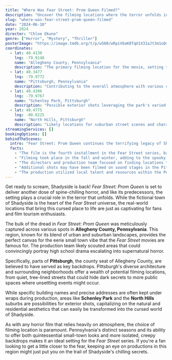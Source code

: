 ```yaml
---
title: "Where Was Fear Street: Prom Queen Filmed?"
description: "Uncover the filming locations where the terror unfolds in Fear Street: Prom Queen, the latest bone-chilling installment in the popular horror franchise."
slug: "where-was-fear-street-prom-queen-filmed"
date: "2024-06-10"
year: 2024
director: "Chloe Okuno"
genre: ["Horror", "Mystery", "Thriller"]
posterImage: "https://image.tmdb.org/t/p/w500/wRpiV6aK0TqU1X31aJt3m1oQv2S.jpg"
coordinates:
  - lat: 40.4130
    lng: -79.9148
    name: "Allegheny County, Pennsylvania"
    description: "The primary filming location for the movie, setting the eerie small-town backdrop."
  - lat: 40.3477
    lng: -79.9772
    name: "Pittsburgh, Pennsylvania"
    description: "Contributing to the overall atmosphere with various city and suburban environments."
  - lat: 40.4396
    lng: -79.9767
    name: "Schenley Park, Pittsburgh"
    description: "Possible exterior shots leveraging the park's varied landscapes."
  - lat: 40.4775
    lng: -80.0225
    name: "North Hills, Pittsburgh"
    description: "Likely locations for suburban street scenes and character homes."
streamingServices: []
bookingOptions: []
behindTheScenes:
  intro: "Fear Street: Prom Queen continues the terrifying legacy of Shadyside, plunging viewers back into a world where a dark curse haunts the town. Filmed primarily around the chilling landscapes of Pennsylvania, the production aimed to capture the unsettling atmosphere essential to the Fear Street saga."
  facts:
    - "The film is the fourth installment in the Fear Street series, based on R.L. Stine's popular books."
    - "Filming took place in the fall and winter, adding to the spooky and isolated feeling of the setting."
    - "The directors and production team focused on finding locations that felt authentically suburban and slightly unsettling."
    - "Additional shots may have been filmed on sound stages in the Pittsburgh area to create specific and controlled environments."
    - "The production utilized local talent and resources within the Pennsylvania film industry."
---
```


Get ready to scream, Shadyside is back! *Fear Street: Prom Queen* is set to deliver another dose of spine-chilling horror, and like its predecessors, the setting plays a crucial role in the terror that unfolds. While the fictional town of Shadyside is the heart of the *Fear Street* universe, the real-world locations that bring this cursed place to life are just as captivating for fans and film tourism enthusiasts.

The bulk of the dread in *Fear Street: Prom Queen* was meticulously captured across various spots in **Allegheny County, Pennsylvania**. This region, known for its blend of urban and suburban landscapes, provides the perfect canvas for the eerie small town vibe that the *Fear Street* movies are famous for. The production team likely scouted areas that could convincingly portray high school drama escalating into supernatural horror.

Specifically, parts of **Pittsburgh**, the county seat of Allegheny County, are believed to have served as key backdrops. Pittsburgh's diverse architecture and surrounding neighborhoods offer a wealth of potential filming locations, from quiet, tree-lined streets that could hide dark secrets to more public spaces where unsettling events might occur.

While specific building names and precise addresses are often kept under wraps during production, areas like **Schenley Park** and the **North Hills** suburbs are possibilities for exterior shots, capitalizing on the natural and residential aesthetics that can easily be transformed into the cursed world of Shadyside.

As with any horror film that relies heavily on atmosphere, the choice of filming location is paramount. Pennsylvania's distinct seasons and its ability to offer both quintessential small-town looks and more isolated, creepy backdrops makes it an ideal setting for the *Fear Street* series. If you're a fan looking to get a little closer to the fear, keeping an eye on productions in this region might just put you on the trail of Shadyside's chilling secrets.
```

